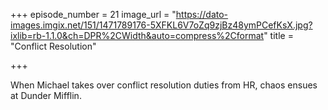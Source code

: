 +++
episode_number = 21
image_url = "https://dato-images.imgix.net/151/1471789176-5XFKL6V7oZq9zjBz48ymPCefKsX.jpg?ixlib=rb-1.1.0&ch=DPR%2CWidth&auto=compress%2Cformat"
title = "Conflict Resolution"

+++

When Michael takes over conflict resolution duties from HR, chaos ensues at Dunder Mifflin.